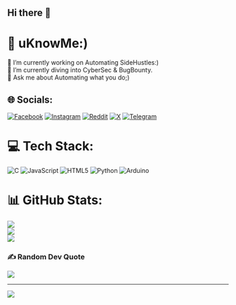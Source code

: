 ## Hi there 👋

# 💫 uKnowMe:)
🔭 I’m currently working on Automating SideHustles:)<br>🌱 I’m currently diving into CyberSec & BugBounty.<br>💬 Ask me about Automating what you do;)


## 🌐 Socials:
[![Facebook](https://img.shields.io/badge/Facebook-%231877F2.svg?logo=Facebook&logoColor=white)](https://facebook.com/anonyks.xd) [![Instagram](https://img.shields.io/badge/Instagram-%23E4405F.svg?logo=Instagram&logoColor=white)](https://instagram.com/anonyks_xD) [![Reddit](https://img.shields.io/badge/Reddit-%23FF4500.svg?logo=Reddit&logoColor=white)](https://reddit.com/user/anonyks_xD) [![X](https://img.shields.io/badge/X-black.svg?logo=X&logoColor=white)](https://x.com/anonyks_xD) [![Telegram](https://img.shields.io/badge/Telegram-2CA5E0?&logo=telegram&logoColor=white)](https://t.me/anonyks_xD) 

# 💻 Tech Stack:
![C](https://img.shields.io/badge/c-%2300599C.svg?style=flat&logo=c&logoColor=white) ![JavaScript](https://img.shields.io/badge/javascript-%23323330.svg?style=flat&logo=javascript&logoColor=%23F7DF1E) ![HTML5](https://img.shields.io/badge/html5-%23E34F26.svg?style=flat&logo=html5&logoColor=white) ![Python](https://img.shields.io/badge/python-3670A0?style=flat&logo=python&logoColor=ffdd54) ![Arduino](https://img.shields.io/badge/-arduino-00979D?logo=Arduino&logoColor=white)
# 📊 GitHub Stats:
![](https://github-readme-stats.vercel.app/api?username=anonyks&theme=dark&hide_border=false&include_all_commits=true&count_private=true)<br/>
![](https://github-readme-streak-stats.herokuapp.com/?user=anonyks&theme=dark&hide_border=false)<br/>
![](https://github-readme-stats.vercel.app/api/top-langs/?username=anonyks&theme=dark&hide_border=false&include_all_commits=true&count_private=true&layout=compact)

### ✍️ Random Dev Quote
![](https://quotes-github-readme.vercel.app/api?type=horizontal&theme=radical)

---
[![](https://visitcount.itsvg.in/api?id=anonyks&icon=0&color=0)](https://visitcount.itsvg.in)

<!-- Proudly created with GPRM ( https://gprm.itsvg.in ) -->
